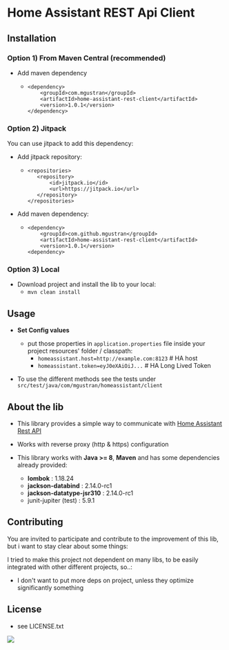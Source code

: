 # Home Assistant REST Api Client




## Installation
### Option 1) From Maven Central (recommended)
* Add maven dependency
    * ```
      <dependency>
          <groupId>com.mgustran</groupId>
          <artifactId>home-assistant-rest-client</artifactId>
          <version>1.0.1</version>
      </dependency>
      ```

### Option 2) Jitpack
You can use jitpack to add this dependency:
  * Add jitpack repository:
    * ```
      <repositories>
         <repository>
             <id>jitpack.io</id>
             <url>https://jitpack.io</url>
         </repository>
      </repositories> 
      ```
  * Add maven dependency:
    * ```
      <dependency>
          <groupId>com.github.mgustran</groupId>
          <artifactId>home-assistant-rest-client</artifactId>
          <version>1.0.1</version>
      <dependency>
      ```

### Option 3) Local
* Download project and install the lib to your local:
  * `mvn clean install`


## Usage
* **Set Config values**
  * put those properties in `application.properties` file inside your project resources' folder / classpath:
    * `homeassistant.host=http://example.com:8123`  # HA host
    * `homeassistant.token=eyJ0eXAiOiJ...`   # HA Long Lived Token


* To use the different methods see the tests under `src/test/java/com/mgustran/homeassistant/client`

## About the lib

* This library provides a simple way to communicate with [Home Assistant Rest API](https://developers.home-assistant.io/docs/api/rest/)

* Works with reverse proxy (http & https) configuration

* This library works with **Java >= 8**, **Maven** and has some dependencies already provided:
  * **lombok** : 1.18.24
  * **jackson-databind** : 2.14.0-rc1
  * **jackson-datatype-jsr310** : 2.14.0-rc1
  * junit-jupiter (test) : 5.9.1


## Contributing
You are invited to participate and contribute to the improvement of this lib, but i want to stay clear about some things:

I tried to make this project not dependent on many libs, to be easily integrated with other different projects, so..:
* I don't want to put more deps on project, unless they optimize significantly something

## License
* see LICENSE.txt


[<img src="https://media.tenor.com/Qk9SE5aOLPEAAAAM/yes-awkward.gif">](https://www.youtube.com/watch?v=bxaYsGo-Sec)

